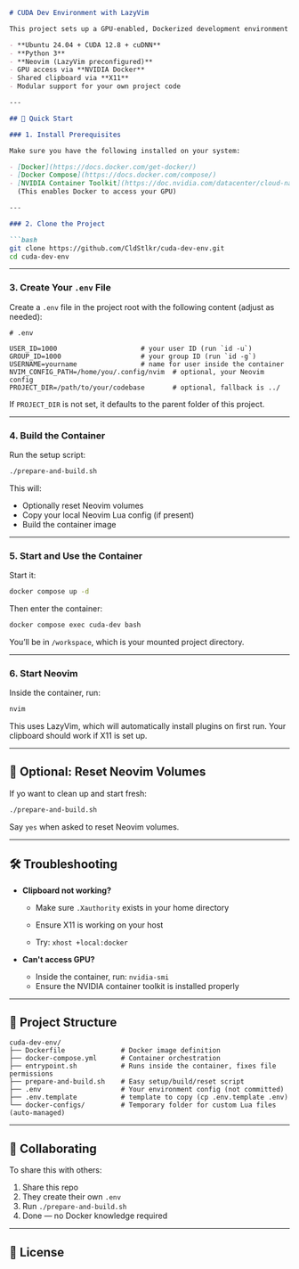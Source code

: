 ````markdown
# CUDA Dev Environment with LazyVim

This project sets up a GPU-enabled, Dockerized development environment with:

- **Ubuntu 24.04 + CUDA 12.8 + cuDNN**
- **Python 3**
- **Neovim (LazyVim preconfigured)**
- GPU access via **NVIDIA Docker**
- Shared clipboard via **X11**
- Modular support for your own project code

---

## 🚀 Quick Start

### 1. Install Prerequisites

Make sure you have the following installed on your system:

- [Docker](https://docs.docker.com/get-docker/)
- [Docker Compose](https://docs.docker.com/compose/)
- [NVIDIA Container Toolkit](https://doc.nvidia.com/datacenter/cloud-native/container-toolkit/install-guide.html)  
  (This enables Docker to access your GPU)

---

### 2. Clone the Project

```bash
git clone https://github.com/CldStlkr/cuda-dev-env.git
cd cuda-dev-env
````

---

### 3. Create Your `.env` File

Create a `.env` file in the project root with the following content (adjust as needed):

```env
# .env

USER_ID=1000                     # your user ID (run `id -u`)
GROUP_ID=1000                    # your group ID (run `id -g`)
USERNAME=yourname                # name for user inside the container
NVIM_CONFIG_PATH=/home/you/.config/nvim  # optional, your Neovim config
PROJECT_DIR=/path/to/your/codebase       # optional, fallback is ../
```

If `PROJECT_DIR` is not set, it defaults to the parent folder of this project.

---

### 4. Build the Container

Run the setup script:

```bash
./prepare-and-build.sh
```

This will:

* Optionally reset Neovim volumes
* Copy your local Neovim Lua config (if present)
* Build the container image

---

### 5. Start and Use the Container

Start it:

```bash
docker compose up -d
```

Then enter the container:

```bash
docker compose exec cuda-dev bash
```

You’ll be in `/workspace`, which is your mounted project directory.

---

### 6. Start Neovim

Inside the container, run:

```bash
nvim
```

This uses LazyVim, which will automatically install plugins on first run. Your clipboard should work if X11 is set up.

---

## 🧹 Optional: Reset Neovim Volumes

If yo want to clean up and start fresh:

```bash
./prepare-and-build.sh
```

Say `yes` when asked to reset Neovim volumes.

---

## 🛠️ Troubleshooting

* **Clipboard not working?**

  * Make sure `.Xauthority` exists in your home directory

  * Ensure X11 is working on your host

  * Try: `xhost +local:docker`

* **Can't access GPU?**

  * Inside the container, run: `nvidia-smi`
  * Ensure the NVIDIA container toolkit is installed properly

---

## 📂 Project Structure

```
cuda-dev-env/
├── Dockerfile              # Docker image definition
├── docker-compose.yml      # Container orchestration
├── entrypoint.sh           # Runs inside the container, fixes file permissions
├── prepare-and-build.sh    # Easy setup/build/reset script
├── .env                    # Your environment config (not committed)
├── .env.template           # template to copy (cp .env.template .env)
└── docker-configs/         # Temporary folder for custom Lua files (auto-managed)
```

---

## 👥 Collaborating

To share this with others:

1. Share this repo
2. They create their own `.env`
3. Run `./prepare-and-build.sh`
4. Done — no Docker knowledge required

---

## 📜 License
```
